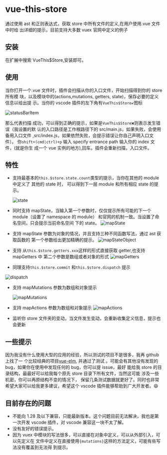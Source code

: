 # vue-this-store

通过使用 ast 和正则表达式，获取 store 中所有文件的定义,在用户使用.vue 文件中时给
出详细的提示，目前支持大多数 vuex 官网中定义的例子

## 安装

在扩展中搜索 VueThis\$Store,安装即可。

## 使用

当你打开一个.vue 文件时，插件会扫描从你的入口文件，开始扫描得到你的 store 所有模
块，以及模块中的(actions,mutations, getters, state)，保存必要的定义信息以给出提
示。当你的 vscode 插件的左下角有`VueThis$Store✔️`图标

![statusBarItem](https://vuethisstore.flatpeach.xyz/statusBarItem.jpg)

那么代表扫描 成功，可以得到正确的提示，如果是`VueThis$Store❌`则表示发生错误（我设置的默
认的入口路径是工作根路径下的 src/main.js，如果失败，会使用备用入口文件
,src/index.js，如果依然失败，会提示错误让你自己声明入口文件）。
你`shift+(cmd|ctrl)+p` 输入 specify entrance path 输入你的 index 文件，(就是你生
成一个 vue 实例的地方),回车。插件会重新扫描，入口文件。

## 特性

- 支持最基本的`this.$store.state.count`类型的提示，当你在其他的 module 中定义了
  其他的 state 时， 可以得到下一层 module 和所有相应 state 的提示。

  ![state](https://vuethisstore.flatpeach.xyz/state.gif)

- 同时支持 mapState，当输入第一个参数时，仅仅提示所有可能的下一个 module（设置了
  namespace 的 module） 和官网的机制一致。当设置了命名空间，只会提示当前命名空间
  下的 state。
  ![mapState](https://vuethisstore.flatpeach.xyz/mapState.gif)
- 支持 mapState 参数为对象的情况，并且支持三种不同函数写法，通过 ast 获取函数的
  第一个参数给出更加精确的提示。
  ![mapStateObject](https://user-gold-cdn.xitu.io/2018/12/14/167acd1af1043e07?w=1425&h=761&f=gif&s=1881854)
- 支持 从`this.$store.getters.xxx`这样的形式直接获取 getter,也支持 mapGetters 中
  第二个参数是数组或者对象的形式
  ![mapGetters](https://vuethisstore.flatpeach.xyz/getter.gif)
- 同理支持`this.$store.commit` 和`this.$store.dispatch` 提示

![dispatch](https://vuethisstore.flatpeach.xyz/commit.gif)

- 支持 mapMutations 参数为数组和对象提示

  ![mapMutations](https://vuethisstore.flatpeach.xyz/mapmutation.gif)

- 支持 mapActions 参数为数组和对象提示
  ![mapActions](https://vuethisstore.flatpeach.xyz/mapAction.gif)
- 监听你 store 文件夹的变动，当文件发生变动，会重新收集定义信息，提示也会更新

## 一些提示

因为我没有什么使用大型的应用的经验，所以测试的项目不是很多，我再 github 上找了一
个比较经典的项目[vue-elm](https://github.com/bailicangdu/vue2-elm), 并通过了测试
。可能会有其他没有发现的 bug，如果你在使用中发现任何的 bug，你可以提 issue，最好
能给我 store 的目录结构，最最好可以给我每个原先 store 目录下所有文件，当然这可能
涉及一些机密，你可以再原结构不变的情况下， 保留几条测试数据就更好了。同时也非常
希望大家可以给我更多建议，希望这个 vscode 插件能够帮助到广大开发者。:smile:

## 目前存在的问题

- 不能向 1.28 及以下兼容，只能最新版本。这个问题目前无法解决，我也是第一次开发
  vscode 插件，对 vscode 兼容这一块不太了解。
- 没有友好的错误提示。
- 因为 vuex 中模块的写法很多，可以直接在对象中定义，可以从外部引入，可以先定义在
  文件中定义在直接使用`{mutations}`这样的方法定义，可能有些写法没有覆盖到无法得
  到提示。
